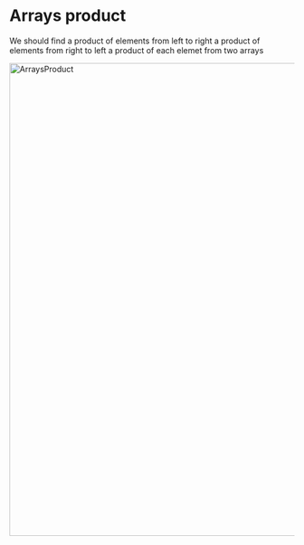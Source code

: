 # Arrays product
We should find 
a product of elements from left to right
a product of elements from right to left
a product of each elemet from two arrays

<img width="837" alt="ArraysProduct" src="https://user-images.githubusercontent.com/56608476/175827152-65ddbc6d-7264-489c-9b5d-05da36189c2c.png">
